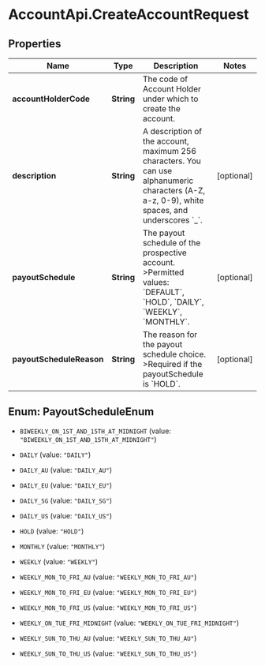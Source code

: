# AccountApi.CreateAccountRequest

## Properties

Name | Type | Description | Notes
------------ | ------------- | ------------- | -------------
**accountHolderCode** | **String** | The code of Account Holder under which to create the account. | 
**description** | **String** | A description of the account, maximum 256 characters. You can use alphanumeric characters (A-Z, a-z, 0-9), white spaces, and underscores &#x60;_&#x60;. | [optional] 
**payoutSchedule** | **String** | The payout schedule of the prospective account. &gt;Permitted values: &#x60;DEFAULT&#x60;, &#x60;HOLD&#x60;, &#x60;DAILY&#x60;, &#x60;WEEKLY&#x60;, &#x60;MONTHLY&#x60;. | [optional] 
**payoutScheduleReason** | **String** | The reason for the payout schedule choice. &gt;Required if the payoutSchedule is &#x60;HOLD&#x60;. | [optional] 



## Enum: PayoutScheduleEnum


* `BIWEEKLY_ON_1ST_AND_15TH_AT_MIDNIGHT` (value: `"BIWEEKLY_ON_1ST_AND_15TH_AT_MIDNIGHT"`)

* `DAILY` (value: `"DAILY"`)

* `DAILY_AU` (value: `"DAILY_AU"`)

* `DAILY_EU` (value: `"DAILY_EU"`)

* `DAILY_SG` (value: `"DAILY_SG"`)

* `DAILY_US` (value: `"DAILY_US"`)

* `HOLD` (value: `"HOLD"`)

* `MONTHLY` (value: `"MONTHLY"`)

* `WEEKLY` (value: `"WEEKLY"`)

* `WEEKLY_MON_TO_FRI_AU` (value: `"WEEKLY_MON_TO_FRI_AU"`)

* `WEEKLY_MON_TO_FRI_EU` (value: `"WEEKLY_MON_TO_FRI_EU"`)

* `WEEKLY_MON_TO_FRI_US` (value: `"WEEKLY_MON_TO_FRI_US"`)

* `WEEKLY_ON_TUE_FRI_MIDNIGHT` (value: `"WEEKLY_ON_TUE_FRI_MIDNIGHT"`)

* `WEEKLY_SUN_TO_THU_AU` (value: `"WEEKLY_SUN_TO_THU_AU"`)

* `WEEKLY_SUN_TO_THU_US` (value: `"WEEKLY_SUN_TO_THU_US"`)





